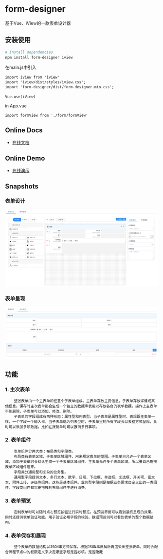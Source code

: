 # form-designer
 基于Vue、iView的一款表单设计器
## 安装使用

``` bash
# install dependencies
npm install form-designer iview
```
在main.js中引入
```
import iView from 'iview'
import 'iview/dist/styles/iview.css';
import 'form-designer/dist/form-designer.min.css';

Vue.use(iView)
```
in App.vue
```
import formView from './form/formView'
```
## Online Docs
- [在线文档](https://backtrue.com/form-designer/wiki/)
## Online Demo
- [在线演示](https://backtrue.com/form-designer/)

## Snapshots
### 表单设计
![image](https://raw.githubusercontent.com/liekkas/form-designer/master/snap/form-design.jpg)
### 表单呈现
![image](https://raw.githubusercontent.com/liekkas/form-designer/master/snap/form-show.jpg)


## 功能
### 1. 主次表单
		整张表单由一个主表单和任意个子表单组成。主表单存放主要信息，子表单存放详情或其他信息。保存时主次表单都会生成一个独立的数据库表用以存放各自的表单数据。操作上主表单不能删除，子表单可以添加、修改、删除。
		子表单的字段组成有两种形态：属性型和列表型。当子表单是属性型时，表现跟主表单一样，一个字段一个输入框。当子表单选为列表型时，子表单里的所有字段会以表格方式呈现，此时可以添加多项数据。比如在报销单时可以报销多行事项。

### 2. 表单组件
		表单组件分两大类：布局类和字段类。
		布局类有表单区域、子表单区域组件，用来规定表单的范围。子表单只允许一个表单区域，添加子表单时会默认生成一个子表单区域组件。主表单允许多个表单区域，所以要自己拖拽表单区域组件进来。
		字段类分通用型和复杂的业务型。
		通用型字段提供文本、多行文本、数字、日期、下拉框、单选框、复选框、开关项、富文本、附件上传、评级等组件。这些是基本组件。业务型字段则是根据业务需求自定义出的一类组件。字段类组件都需要拖拽到布局组件中进行消费。
    
### 3. 表单预览
		定制表单时可以随时点击预览按钮进行实时预览。在预览界面可以看到最终呈现的效果。同时还提供表单验证功能，用于验证必填字段的校验。数据预览则可以看到表单的整个数据结构。
	
### 4. 表单保存和展现
		整个表单的数据结构以JSON串方式保存，根据JSON串反解析再渲染出整张表单。同时会配合流程节点中的权限定义来决定哪些字段是否必填，是否隐藏